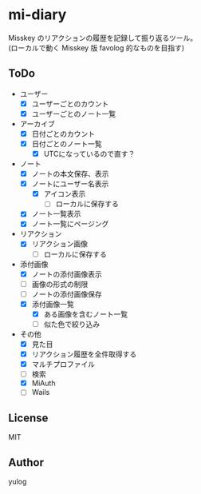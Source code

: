 # mi-diary

Misskey のリアクションの履歴を記録して振り返るツール。  
(ローカルで動く Misskey 版 favolog 的なものを目指す)

## ToDo

- ユーザー
  - [x] ユーザーごとのカウント
  - [x] ユーザーごとのノート一覧
- アーカイブ
  - [x] 日付ごとのカウント
  - [x] 日付ごとのノート一覧
    - [x] UTCになっているので直す？
- ノート
  - [x] ノートの本文保存、表示
  - [x] ノートにユーザー名表示
    - [x] アイコン表示
      - [ ] ローカルに保存する
  - [x] ノート一覧表示
  - [x] ノート一覧にページング
- リアクション
  - [x] リアクション画像
    - [ ] ローカルに保存する
- 添付画像
  - [x] ノートの添付画像表示
  - [ ] 画像の形式の制限
  - [ ] ノートの添付画像保存
  - [x] 添付画像一覧
    - [x] ある画像を含むノート一覧
    - [ ] 似た色で絞り込み
- その他
  - [x] 見た目
  - [x] リアクション履歴を全件取得する
  - [x] マルチプロファイル
  - [ ] 検索
  - [x] MiAuth
  - [ ] Wails

## License

MIT

## Author

yulog